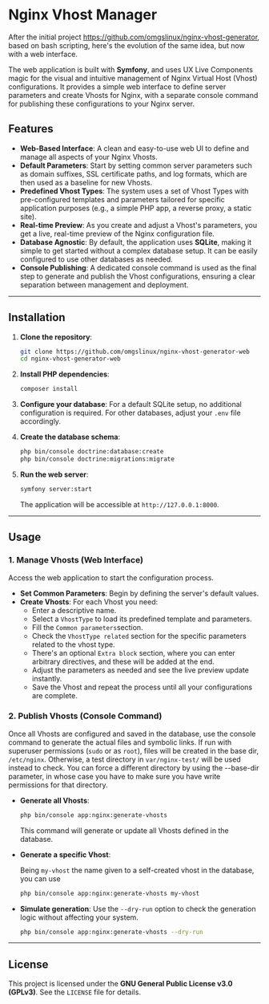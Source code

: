 # Nginx Vhost Manager

After the initial project https://github.com/omgslinux/nginx-vhost-generator, based on bash scripting, here's the evolution of the same idea, but now with a web interface.

The web application is built with **Symfony**, and uses UX Live Components magic for the visual and intuitive management of Nginx Virtual Host (Vhost) configurations. It provides a simple web interface to define server parameters and create Vhosts for Nginx, with a separate console command for publishing these configurations to your Nginx server.

## Features

  * **Web-Based Interface**: A clean and easy-to-use web UI to define and manage all aspects of your Nginx Vhosts.
  * **Default Parameters**: Start by setting common server parameters such as domain suffixes, SSL certificate paths, and log formats, which are then used as a baseline for new Vhosts.
  * **Predefined Vhost Types**: The system uses a set of Vhost Types with pre-configured templates and parameters tailored for specific application purposes (e.g., a simple PHP app, a reverse proxy, a static site).
  * **Real-time Preview**: As you create and adjust a Vhost's parameters, you get a live, real-time preview of the Nginx configuration file.
  * **Database Agnostic**: By default, the application uses **SQLite**, making it simple to get started without a complex database setup. It can be easily configured to use other databases as needed.
  * **Console Publishing**: A dedicated console command is used as the final step to generate and publish the Vhost configurations, ensuring a clear separation between management and deployment.

-----

## Installation

1.  **Clone the repository**:

    ```bash
    git clone https://github.com/omgslinux/nginx-vhost-generator-web
    cd nginx-vhost-generator-web
    ```

2.  **Install PHP dependencies**:

    ```bash
    composer install
    ```

3.  **Configure your database**:
    For a default SQLite setup, no additional configuration is required. For other databases, adjust your `.env` file accordingly.

4.  **Create the database schema**:

    ```bash
    php bin/console doctrine:database:create
    php bin/console doctrine:migrations:migrate
    ```

5.  **Run the web server**:

    ```bash
    symfony server:start
    ```

    The application will be accessible at `http://127.0.0.1:8000`.

-----

## Usage

### 1\. Manage Vhosts (Web Interface)

Access the web application to start the configuration process.

  * **Set Common Parameters**: Begin by defining the server's default values.
  * **Create Vhosts**: For each Vhost you need:
      * Enter a descriptive name.
      * Select a `VhostType` to load its predefined template and parameters.
      * Fill the `Common parameters`section.
      * Check the `VhostType related` section for the specific parameters related to the vhost type.
      * There's an optional `Extra block` section, where you can enter arbitrary directives, and these will be added at the end.
      * Adjust the parameters as needed and see the live preview update instantly.
      * Save the Vhost and repeat the process until all your configurations are complete.

### 2\. Publish Vhosts (Console Command)

Once all Vhosts are configured and saved in the database, use the console command to generate the actual files and symbolic links. If run with superuser permissions (`sudo` or as `root`), files will be created in the base dir, `/etc/nginx`. Otherwise, a test directory in `var/nginx-test/` will be used instead to check. You can force a different directory by using the --base-dir parameter, in whose case you have to make sure you have write permissions for that directory.

  * **Generate all Vhosts**:

    ```bash
    php bin/console app:nginx:generate-vhosts
    ```

    This command will generate or update all Vhosts defined in the database.

  * **Generate a specific Vhost**:

    Being `my-vhost` the name given to a self-created vhost in the database, you can use

    ```bash
    php bin/console app:nginx:generate-vhosts my-vhost
    ```

  * **Simulate generation**:
    Use the `--dry-run` option to check the generation logic without affecting your system.

    ```bash
    php bin/console app:nginx:generate-vhosts --dry-run
    ```

-----

## License

This project is licensed under the **GNU General Public License v3.0 (GPLv3)**. See the `LICENSE` file for details.
